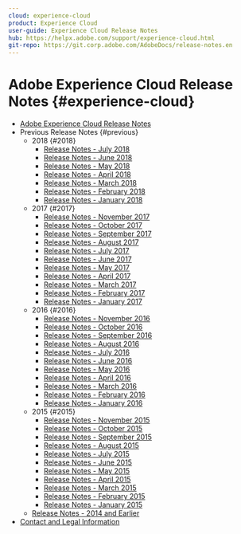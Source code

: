 ```yaml
---
cloud: experience-cloud
product: Experience Cloud
user-guide: Experience Cloud Release Notes
hub: https://helpx.adobe.com/support/experience-cloud.html
git-repo: https://git.corp.adobe.com/AdobeDocs/release-notes.en
---
```


# Adobe Experience Cloud Release Notes {#experience-cloud}

+ [Adobe Experience Cloud Release Notes](current.md)
+ Previous Release Notes {#previous}
    + 2018 {#2018}
        + [Release Notes - July 2018](c-legacy-releases/2018/07192018.md)
        + [Release Notes - June 2018](c-legacy-releases/2018/06142018.md)
        + [Release Notes - May 2018](c-legacy-releases/2018/05102018.md)
        + [Release Notes - April 2018](c-legacy-releases/2018/04122018.md)
        + [Release Notes - March 2018](c-legacy-releases/2018/03082018.md)
        + [Release Notes - February 2018](c-legacy-releases/2018/02082018.md)
        + [Release Notes - January 2018](c-legacy-releases/2018/01182018.md)
    + 2017 {#2017}
        + [Release Notes - November 2017](c-legacy-releases/2017/11092017.md)
        + [Release Notes - October 2017](c-legacy-releases/2017/10262017.md)
        + [Release Notes - September 2017](c-legacy-releases/2017/09212017.md)
        + [Release Notes - August 2017](c-legacy-releases/2017/08172017.md)
        + [Release Notes - July 2017](c-legacy-releases/2017/07202017.md)
        + [Release Notes - June 2017](c-legacy-releases/2017/06082017.md)
        + [Release Notes - May 2017](c-legacy-releases/2017/05182017.md)
        + [Release Notes - April 2017](c-legacy-releases/2017/04202017.md)
        + [Release Notes - March 2017](c-legacy-releases/2017/03092017.md)
        + [Release Notes - February 2017](c-legacy-releases/2017/02162017.md)
        + [Release Notes - January 2017](c-legacy-releases/2017/01192017.md)
    + 2016 {#2016}
        + [Release Notes - November 2016](c-legacy-releases/2016/11102016.md)
        + [Release Notes - October 2016](c-legacy-releases/2016/10202016.md)
        + [Release Notes - September 2016](c-legacy-releases/2016/09152016.md)
        + [Release Notes - August 2016](c-legacy-releases/2016/08182016.md)
        + [Release Notes - July 2016](c-legacy-releases/2016/07212016.md)
        + [Release Notes - June 2016](c-legacy-releases/2016/06162016.md)
        + [Release Notes - May 2016](c-legacy-releases/2016/05192016.md)
        + [Release Notes - April 2016](c-legacy-releases/2016/04212016.md)
        + [Release Notes - March 2016](c-legacy-releases/2016/03172016.md)
        + [Release Notes - February 2016](c-legacy-releases/2016/02182016.md)
        + [Release Notes - January 2016](c-legacy-releases/2016/01212016.md)
    + 2015 {#2015}
        + [Release Notes - November 2015](c-legacy-releases/2015/11052015.md)
        + [Release Notes - October 2015](c-legacy-releases/2015/10152015.md)
        + [Release Notes - September 2015](c-legacy-releases/2015/09172015.md)
        + [Release Notes - August 2015](c-legacy-releases/2015/08202015.md)
        + [Release Notes - July 2015](c-legacy-releases/2015/07162015.md)
        + [Release Notes - June 2015](c-legacy-releases/2015/06182015.md)
        + [Release Notes - May 2015](c-legacy-releases/2015/05212015.md)
        + [Release Notes - April 2015](c-legacy-releases/2015/04162015.md)
        + [Release Notes - March 2015](c-legacy-releases/2015/03192015.md)
        + [Release Notes - February 2015](c-legacy-releases/2015/02192015.md)
        + [Release Notes - January 2015](c-legacy-releases/2015/01152015.md)
    + [Release Notes - 2014 and Earlier](c-legacy-releases/2014-earlier.md)
+ [Contact and Legal Information](contact-and-legal.md)

